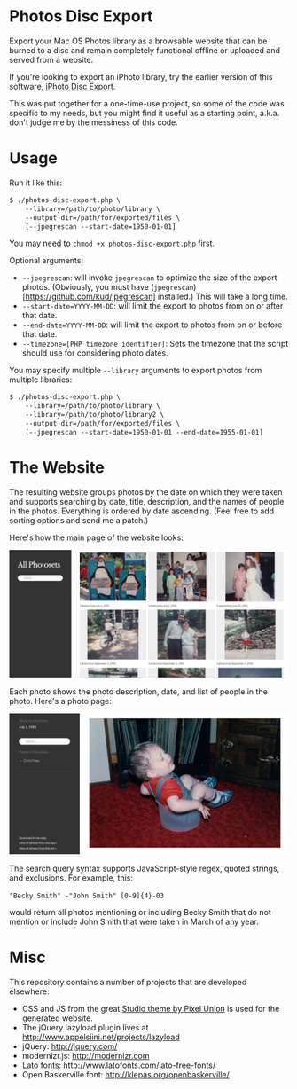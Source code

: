 Photos Disc Export
==================

Export your Mac OS Photos library as a browsable website that can be burned to a disc and remain completely functional offline or uploaded and served from a website.

If you're looking to export an iPhoto library, try the earlier version of this software, [iPhoto Disc Export](https://github.com/cfinke/iPhoto-Disc-Export/).

This was put together for a one-time-use project, so some of the code was specific to my needs, but you might find it useful as a starting point, a.k.a. don't judge me by the messiness of this code.

Usage
=====

Run it like this:

```
$ ./photos-disc-export.php \
	--library=/path/to/photo/library \
	--output-dir=/path/for/exported/files \
	[--jpegrescan --start-date=1950-01-01]
```

You may need to `chmod +x photos-disc-export.php` first.

Optional arguments:

* `--jpegrescan`: will invoke `jpegrescan` to optimize the size of the export photos. (Obviously, you must have (`jpegrescan`)[https://github.com/kud/jpegrescan] installed.) This will take a long time.
* `--start-date=YYYY-MM-DD`: will limit the export to photos from on or after that date.
* `--end-date=YYYY-MM-DD`: will limit the export to photos from on or before that date.
* `--timezone=[PHP timezone identifier]`: Sets the timezone that the script should use for considering photo dates.

You may specify multiple `--library` arguments to export photos from multiple libraries:

```
$ ./photos-disc-export.php \
	--library=/path/to/photo/library \
	--library=/path/to/photo/library2 \
	--output-dir=/path/for/exported/files \
	[--jpegrescan --start-date=1950-01-01 --end-date=1955-01-01]
```

The Website
===========
The resulting website groups photos by the date on which they were taken and supports searching by date, title, description, and the names of people in the photos. Everything is ordered by date ascending. (Feel free to add sorting options and send me a patch.)

Here's how the main page of the website looks:

![All images laid out in a grid](screenshots/all.png)

Each photo shows the photo description, date, and list of people in the photo. Here's a photo page:

![Photo page with metadata](screenshots/photo.png)

The search query syntax supports JavaScript-style regex, quoted strings, and exclusions. For example, this:

`"Becky Smith" -"John Smith" [0-9]{4}-03`

would return all photos mentioning or including Becky Smith that do not mention or include John Smith that were taken in March of any year.

Misc
====

This repository contains a number of projects that are developed elsewhere:

* CSS and JS from the great [Studio theme by Pixel Union](http://studio-theme.pixelunion.net/) is used for the generated website.
* The jQuery lazyload plugin lives at http://www.appelsiini.net/projects/lazyload
* jQuery: http://jquery.com/
* modernizr.js: http://modernizr.com
* Lato fonts: http://www.latofonts.com/lato-free-fonts/
* Open Baskerville font: http://klepas.org/openbaskerville/
